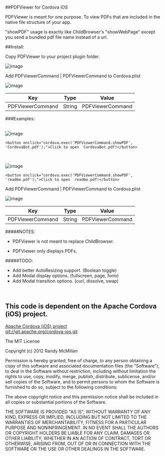 ##PDFViewer for Cordova iOS

PDFViewer is meant for one purpose.  To view PDFs that are included in the native file structure of your app.


"showPDF" usage is exactly like ChildBrowser's "showWebPage" except you send a bundled pdf file name instead of a url.

##Install:


Copy PDFViewer to your project plugin folder.

![image](https://raw.github.com/RandyMcMillan/PDFViewer/master/ScreenShot7.png)



 

Add PDFViewerCommand | PDFViewerCommand to Cordova.plist



![image](https://raw.github.com/RandyMcMillan/PDFViewer/master/Cordova.plist.png)


| Key | Type | Value |
| ------------ | ------------- | ------------ |
| PDFViewerCommand | String  | PDFViewerCommand |



###Examples: <br><br>

![image](https://raw.github.com/RandyMcMillan/PDFViewer/master/ScreenShot.png)


    <button onclick="cordova.exec('PDFViewerCommand.showPDF', 'CordovaBot.pdf');">Click to open  CordovaBot.pdf!</button>


<br>

![image](https://raw.github.com/RandyMcMillan/PDFViewer/master/ScreenShot2.png)

    <button onclick="cordova.exec('PDFViewerCommand.showPDF', 'readme.pdf');">Click to open  readme.pdf!</button>



Add PDFViewerCommand | PDFViewerCommand to Cordova.plist



![image](https://raw.github.com/RandyMcMillan/PDFViewer/master/Cordova.plist.png)


| Key | Type | Value |
| ------------ | ------------- | ------------ |
| PDFViewerCommand | String  | PDFViewerCommand |


#####NOTES: 

* PDFViewer is not meant to replace ChildBrowser.

* PDFViewer only displays PDFs.

#####TODO: 

* Add better AutoResizing support. (Boolean toggle)
* Add Modal display options. (fullscreen, page, form)
* Add Modal transition options. (curl, dissolve, swap)

<br>

This code is dependent on the Apache Cordova (iOS) project. 
--
[Apache Cordova (iOS) project](http://cordova.apache.org)  
[git://git.apache.org/cordova-ios.git](git://git.apache.org/cordova-ios.git)  


The MIT License

Copyright (c) 2012 Randy McMillan

Permission is hereby granted, free of charge, to any person obtaining a copy of this software and associated documentation files (the "Software"), to deal in the Software without restriction, including without limitation the rights to use, copy, modify, merge, publish, distribute, sublicense, and/or sell copies of the Software, and to permit persons to whom the Software is furnished to do so, subject to the following conditions:

The above copyright notice and this permission notice shall be included in all copies or substantial portions of the Software.

THE SOFTWARE IS PROVIDED "AS IS", WITHOUT WARRANTY OF ANY KIND, EXPRESS OR IMPLIED, INCLUDING BUT NOT LIMITED TO THE WARRANTIES OF MERCHANTABILITY, FITNESS FOR A PARTICULAR PURPOSE AND NONINFRINGEMENT. IN NO EVENT SHALL THE AUTHORS OR COPYRIGHT HOLDERS BE LIABLE FOR ANY CLAIM, DAMAGES OR OTHER LIABILITY, WHETHER IN AN ACTION OF CONTRACT, TORT OR OTHERWISE, ARISING FROM, OUT OF OR IN CONNECTION WITH THE SOFTWARE OR THE USE OR OTHER DEALINGS IN THE SOFTWARE.
